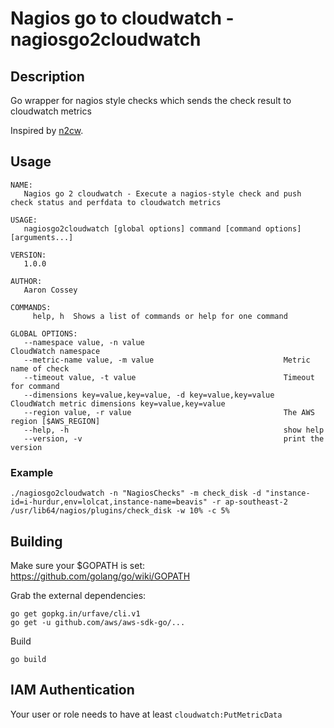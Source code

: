 # Nagios go to cloudwatch - nagiosgo2cloudwatch

## Description

Go wrapper for nagios style checks which sends the check result to cloudwatch metrics

Inspired by [n2cw](https://github.com/slank/n2cw).

## Usage

```
NAME:
   Nagios go 2 cloudwatch - Execute a nagios-style check and push check status and perfdata to cloudwatch metrics

USAGE:
   nagiosgo2cloudwatch [global options] command [command options] [arguments...]

VERSION:
   1.0.0

AUTHOR:
   Aaron Cossey

COMMANDS:
     help, h  Shows a list of commands or help for one command

GLOBAL OPTIONS:
   --namespace value, -n value                               CloudWatch namespace
   --metric-name value, -m value                             Metric name of check
   --timeout value, -t value                                 Timeout for command
   --dimensions key=value,key=value, -d key=value,key=value  CloudWatch metric dimensions key=value,key=value
   --region value, -r value                                  The AWS region [$AWS_REGION]
   --help, -h                                                show help
   --version, -v                                             print the version
```

### Example

```
./nagiosgo2cloudwatch -n "NagiosChecks" -m check_disk -d "instance-id=i-hurdur,env=lolcat,instance-name=beavis" -r ap-southeast-2 /usr/lib64/nagios/plugins/check_disk -w 10% -c 5%
```

## Building

Make sure your $GOPATH is set: https://github.com/golang/go/wiki/GOPATH

Grab the external dependencies:
```
go get gopkg.in/urfave/cli.v1
go get -u github.com/aws/aws-sdk-go/...
```
Build
```
go build
```
## IAM Authentication

Your user or role needs to have at least `cloudwatch:PutMetricData`
